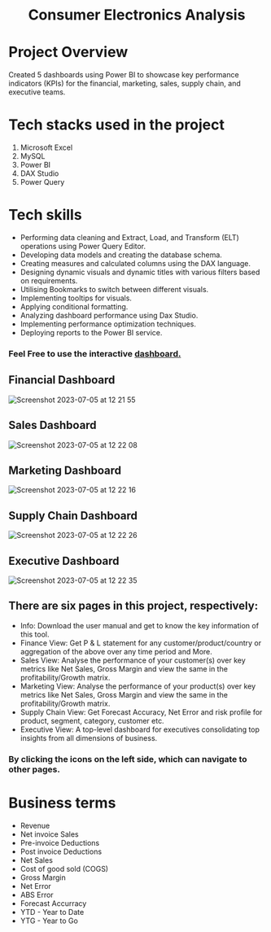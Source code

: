# <p align="center">Consumer Electronics Analysis</p>

# Project Overview

Created 5 dashboards using Power BI to showcase key performance indicators (KPIs) for the financial, marketing, sales, supply chain, and executive teams.

# Tech stacks used in the project
1. Microsoft Excel
2. MySQL
3. Power BI
4. DAX Studio
5. Power Query

# Tech skills
* Performing data cleaning and Extract, Load, and Transform (ELT) operations using Power Query Editor.
* Developing data models and creating the database schema.
* Creating measures and calculated columns using the DAX language.
* Designing dynamic visuals and dynamic titles with various filters based on requirements.
* Utilising Bookmarks to switch between different visuals.
* Implementing tooltips for visuals.
* Applying conditional formatting.
* Analyzing dashboard performance using Dax Studio.
* Implementing performance optimization techniques.
* Deploying reports to the Power BI service.

### Feel Free to use the interactive [dashboard.](https://app.powerbi.com/view?r=eyJrIjoiYzNjMzc5NDYtMWRiZC00NzliLWFiZWEtZDY2ODJkZmRkNjNlIiwidCI6ImZmNzU3YjAyLTIxOGYtNGZlNi1hNjkyLTA2ZTRmMjFhNzUxYSJ9)

## Financial Dashboard
![Screenshot 2023-07-05 at 12 21 55](https://github.com/AnalystEric/Consumer_Electronics_Analysis/assets/127030648/65b24c11-ba34-4dca-8034-f57dc0c96d5b)

## Sales Dashboard
![Screenshot 2023-07-05 at 12 22 08](https://github.com/AnalystEric/Consumer_Electronics_Analysis/assets/127030648/d2c405bf-8587-4aed-a61a-7852d2dd0898)

## Marketing Dashboard
![Screenshot 2023-07-05 at 12 22 16](https://github.com/AnalystEric/Consumer_Electronics_Analysis/assets/127030648/574cd60b-2647-4db9-8fb9-424c1541d62a)

## Supply Chain Dashboard
![Screenshot 2023-07-05 at 12 22 26](https://github.com/AnalystEric/Consumer_Electronics_Analysis/assets/127030648/b4861e31-0316-410d-9b5b-3c16d494506f)

## Executive Dashboard
![Screenshot 2023-07-05 at 12 22 35](https://github.com/AnalystEric/Consumer_Electronics_Analysis/assets/127030648/93500c8b-456b-4f66-a946-be61534e74e8)




## There are six pages in this project, respectively:
* Info: Download the user manual and get to know the key information of this tool.
* Finance View: Get P & L statement for any customer/product/country or aggregation of the above over any time period and More.
* Sales View: Analyse the performance of your customer(s) over key metrics like Net Sales, Gross Margin and view the same in the profitability/Growth matrix.
* Marketing View: Analyse the performance of your product(s) over key metrics like Net Sales, Gross Margin and view the same in the profitability/Growth matrix.
* Supply Chain View: Get Forecast Accuracy, Net Error and risk profile for product, segment, category, customer etc.
* Executive View: A top-level dashboard for executives consolidating top insights from all dimensions of business.

### By clicking the icons on the left side, which can navigate to other pages.


# Business terms
* Revenue
* Net invoice Sales
* Pre-invoice Deductions
* Post invoice Deductions
* Net Sales
* Cost of good sold (COGS)
* Gross Margin
* Net Error
* ABS Error
* Forecast Accurracy
* YTD - Year to Date
* YTG - Year to Go

